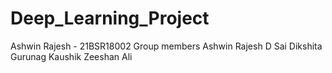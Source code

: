 # Deep_Learning_Project
Ashwin Rajesh - 21BSR18002
Group members
Ashwin Rajesh
D Sai Dikshita
Gurunag Kaushik
Zeeshan Ali
